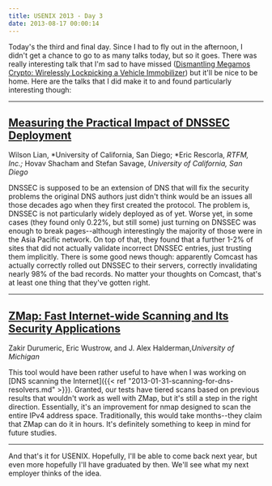 ```yaml
---
title: USENIX 2013 - Day 3
date: 2013-08-17 00:00:14
---
```

Today's the third and final day. Since I had to fly out in the afternoon, I didn't get a chance to go to as many talks today, but so it goes. There was really interesting talk that I'm sad to have missed (<a href="https://www.usenix.org/conference/usenixsecurity13/dismantling-megamos-crypto-wirelessly-lockpicking-vehicle-immobilizer">Dismantling Megamos Crypto: Wirelessly Lockpicking a Vehicle Immobilizer</a>) but it'll be nice to be home. Here are the talks that I did make it to and found particularly interesting though:

<!--more-->

** * * * **

## <a href="https://www.usenix.org/conference/usenixsecurity13/measuring-practical-impact-dnssec-deployment">Measuring the Practical Impact of DNSSEC Deployment</a>
Wilson Lian, *University of California, San Diego; *Eric Rescorla, *RTFM, Inc.;* Hovav Shacham and Stefan Savage, *University of California, San Diego*

DNSSEC is supposed to be an extension of DNS that will fix the security problems the original DNS authors just didn't think would be an issues all those decades ago when they first created the protocol. The problem is, DNSSEC is not particularly widely deployed as of yet. Worse yet, in some cases (they found only 0.22%, but still some) just turning on DNSSEC was enough to break pages--although interestingly the majority of those were in the Asia Pacific network. On top of that, they found that a further 1-2% of sites that did not actually validate incorrect DNSSEC entries, just trusting them implicitly. There is some good news though: apparently Comcast has actually correctly rolled out DNSSEC to their servers, correctly invalidating nearly 98% of the bad records. No matter your thoughts on Comcast, that's at least one thing that they've gotten right.
** * * * **

## <a href="https://www.usenix.org/conference/usenixsecurity13/zmap-fast-internet-wide-scanning-and-its-security-applications">ZMap: Fast Internet-wide Scanning and Its Security Applications</a>
Zakir Durumeric, Eric Wustrow, and J. Alex Halderman,*University of Michigan*

This tool would have been rather useful to have when I was working on [DNS scanning the Internet]({{< ref "2013-01-31-scanning-for-dns-resolvers.md" >}}). Granted, our tests have tiered scans based on previous results that wouldn't work as well with ZMap, but it's still a step in the right direction. Essentially, it's an improvement for nmap designed to scan the entire IPv4 address space. Traditionally, this would take months--they claim that ZMap can do it in hours. It's definitely something to keep in mind for future studies.
** * * * **
And that's it for USENIX. Hopefully, I'll be able to come back next year, but even more hopefully I'll have graduated by then. We'll see what my next employer thinks of the idea.
